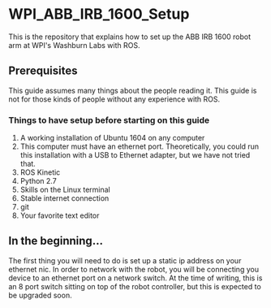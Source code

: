 # WPI_ABB_IRB_1600_Setup
This is the repository that explains how to set up the ABB IRB 1600 robot arm at WPI's Washburn Labs with ROS.

## Prerequisites
This guide assumes many things about the people reading it. This guide is not for those kinds of people without any experience with ROS.

### Things to have setup before starting on this guide
1. A working installation of Ubuntu 1604 on any computer
2. This computer must have an ethernet port. Theoretically, you could run this installation with a USB to Ethernet adapter, but we have not tried that.
3. ROS Kinetic
4. Python 2.7
5. Skills on the Linux terminal
6. Stable internet connection
7. git
8. Your favorite text editor

## In the beginning...
The first thing you will need to do is set up a static ip address on your ethernet nic. In order to network with the robot, you will be connecting you device to an ethernet port on a network switch. At the time of writing, this is an 8 port switch sitting on top of the robot controller, but this is expected to be upgraded soon.
